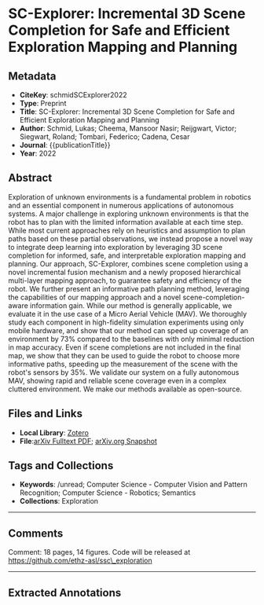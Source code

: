 # SC-Explorer: Incremental 3D Scene Completion for Safe and Efficient Exploration Mapping and Planning

## Metadata
- **CiteKey**: schmidSCExplorer2022
- **Type**: Preprint
- **Title**: SC-Explorer: Incremental 3D Scene Completion for Safe and Efficient Exploration Mapping and Planning
- **Author**: Schmid, Lukas; Cheema, Mansoor Nasir; Reijgwart, Victor; Siegwart, Roland; Tombari, Federico; Cadena, Cesar 
- **Journal**: {{publicationTitle}}
- **Year**: 2022 


## Abstract
Exploration of unknown environments is a fundamental problem in robotics and an essential component in numerous applications of autonomous systems. A major challenge in exploring unknown environments is that the robot has to plan with the limited information available at each time step. While most current approaches rely on heuristics and assumption to plan paths based on these partial observations, we instead propose a novel way to integrate deep learning into exploration by leveraging 3D scene completion for informed, safe, and interpretable exploration mapping and planning. Our approach, SC-Explorer, combines scene completion using a novel incremental fusion mechanism and a newly proposed hierarchical multi-layer mapping approach, to guarantee safety and efficiency of the robot. We further present an informative path planning method, leveraging the capabilities of our mapping approach and a novel scene-completion-aware information gain. While our method is generally applicable, we evaluate it in the use case of a Micro Aerial Vehicle (MAV). We thoroughly study each component in high-fidelity simulation experiments using only mobile hardware, and show that our method can speed up coverage of an environment by 73% compared to the baselines with only minimal reduction in map accuracy. Even if scene completions are not included in the final map, we show that they can be used to guide the robot to choose more informative paths, speeding up the measurement of the scene with the robot's sensors by 35%. We validate our system on a fully autonomous MAV, showing rapid and reliable scene coverage even in a complex cluttered environment. We make our methods available as open-source.
## Files and Links
- **Local Library**: [Zotero](zotero://select/library/items/BLJWBSQH)
- **File**:[arXiv Fulltext PDF](zotero://open-pdf/library/items/ZCM3WRJW); [arXiv.org Snapshot](zotero://open-pdf/library/items/E5UIXMM3)

## Tags and Collections
- **Keywords**: /unread; Computer Science - Computer Vision and Pattern Recognition; Computer Science - Robotics; Semantics
- **Collections**: Exploration


----

## Comments
Comment: 18 pages, 14 figures. Code will be released at https://github.com/ethz-asl/ssc\_exploration


----

## Extracted Annotations
